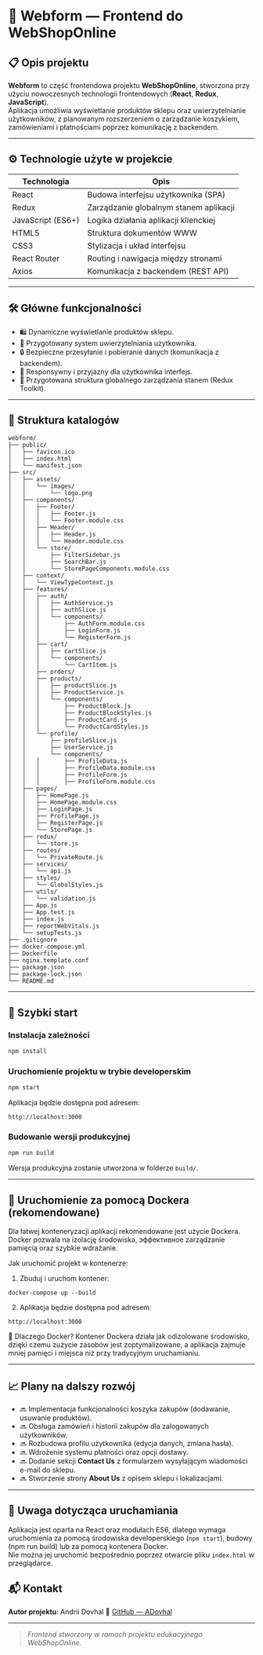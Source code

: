 # 🛒 Webform — Frontend do WebShopOnline

## 📋 Opis projektu

**Webform** to część frontendowa projektu **WebShopOnline**, stworzona przy użyciu nowoczesnych technologii frontendowych (**React**, **Redux**, **JavaScript**).  
Aplikacja umożliwia wyświetlanie produktów sklepu oraz uwierzytelnianie użytkowników, z planowanym rozszerzeniem o zarządzanie koszykiem, zamówieniami i płatnościami poprzez komunikację z backendem.

---

## ⚙️ Technologie użyte w projekcie

| Technologia     | Opis                                          |
|-----------------|-----------------------------------------------|
| React           | Budowa interfejsu użytkownika (SPA)           |
| Redux           | Zarządzanie globalnym stanem aplikacji        |
| JavaScript (ES6+)| Logika działania aplikacji klienckiej         |
| HTML5           | Struktura dokumentów WWW                      |
| CSS3            | Stylizacja i układ interfejsu                 |
| React Router    | Routing i nawigacja między stronami           |
| Axios           | Komunikacja z backendem (REST API)            |

---

## 🛠 Główne funkcjonalności

- 🛍  Dynamiczne wyświetlanie produktów sklepu.
- 👤 Przygotowany system uwierzytelniania użytkownika.
- 🔒 Bezpieczne przesyłanie i pobieranie danych (komunikacja z backendem).
- 📱 Responsywny i przyjazny dla użytkownika interfejs.
- 🔄 Przygotowana struktura globalnego zarządzania stanem (Redux Toolkit).

---
## 📂 Struktura katalogów

```
webform/
├── public/
│   ├── favicon.ico
│   ├── index.html
│   └── manifest.json
├── src/
│   ├── assets/
│   │   └── images/
│   │       └── logo.png
│   ├── components/
│   │   ├── Footer/
│   │   │   ├── Footer.js
│   │   │   └── Footer.module.css
│   │   ├── Header/
│   │   │   ├── Header.js
│   │   │   └── Header.module.css
│   │   └── store/
│   │       ├── FilterSidebar.js
│   │       ├── SearchBar.js
│   │       └── StorePageComponents.module.css
│   ├── context/
│   │   └── ViewTypeContext.js
│   ├── features/
│   │   ├── auth/
│   │   │   ├── AuthService.js
│   │   │   ├── authSlice.js
│   │   │   └── components/
│   │   │       ├── AuthForm.module.css
│   │   │       ├── LoginForm.js
│   │   │       └── RegisterForm.js
│   │   ├── cart/
│   │   │   ├── cartSlice.js
│   │   │   └── components/
│   │   │       └── CartItem.js
│   │   ├── orders/
│   │   ├── products/
│   │   │   ├── productSlice.js
│   │   │   ├── ProductService.js
│   │   │   └── components/
│   │   │       ├── ProductBlock.js
│   │   │       ├── ProductBlockStyles.js
│   │   │       ├── ProductCard.js
│   │   │       └── ProductCardStyles.js
│   │   └── profile/
│   │       ├── profileSlice.js
│   │       ├── UserService.js
│   │       └── components/
│   │   │       ├── ProfileData.js
│   │   │       ├── ProfileData.module.css
│   │   │       ├── ProfileForm.js
│   │   │       ├── ProfileForm.module.css
│   ├── pages/
│   │   ├── HomePage.js
│   │   ├── HomePage.module.css
│   │   ├── LoginPage.js
│   │   ├── ProfilePage.js
│   │   ├── RegisterPage.js
│   │   └── StorePage.js
│   ├── redux/
│   │   └── store.js
│   ├── routes/
│   │   └── PrivateRoute.js
│   ├── services/
│   │   └── api.js
│   ├── styles/
│   │   └── GlobalStyles.js
│   ├── utils/
│   │   └── validation.js
│   ├── App.js
│   ├── App.test.js
│   ├── index.js
│   ├── reportWebVitals.js
│   └── setupTests.js
├── .gitignore
├── docker-compose.yml
├── Dockerfile
├── nginx.template.conf
├── package.json
├── package-lock.json
└── README.md

```

---

## 🚀 Szybki start

### Instalacja zależności

```bash
npm install
```

### Uruchomienie projektu w trybie developerskim

```bash
npm start
```

Aplikacja będzie dostępna pod adresem:
```
http://localhost:3000
```

### Budowanie wersji produkcyjnej

```bash
npm run build
```

Wersja produkcyjna zostanie utworzona w folderze `build/`.

---

## 🐳 Uruchomienie za pomocą Dockera (rekomendowane)
Dla łatwej konteneryzacji aplikacji rekomendowane jest użycie Dockera.
Docker pozwala na izolację środowiska, эффективное zarządzanie pamięcią oraz szybkie wdrażanie.

Jak uruchomić projekt w kontenerze:
1. Zbuduj i uruchom kontener:
```
docker-compose up --build
```
2. Aplikacja będzie dostępna pod adresem:
```
http://localhost:3000
```
🧠 Dlaczego Docker?
Kontener Dockera działa jak odizolowane środowisko, dzięki czemu zużycie zasobów jest 
zoptymalizowane, a aplikacja zajmuje mniej pamięci i miejsca niż przy tradycyjnym uruchamianiu.

---

## 📈 Plany na dalszy rozwój

- 🔜 Implementacja funkcjonalności koszyka zakupów (dodawanie, usuwanie produktów).
- 🔜 Obsługa zamówień i historii zakupów dla zalogowanych użytkowników.
- 🔜 Rozbudowa profilu użytkownika (edycja danych, zmiana hasła).
- 🔜 Wdrożenie systemu płatności oraz opcji dostawy.
- 🔜 Dodanie sekcji **Contact Us** z formularzem wysyłającym wiadomości e-mail do sklepu.
- 🔜 Stworzenie strony **About Us** z opisem sklepu i lokalizacjami.

---
## 📝 Uwaga dotycząca uruchamiania

Aplikacja jest oparta na React oraz modułach ES6, dlatego wymaga uruchomienia za pomocą 
środowiska developerskiego (`npm start`), budowy (npm run build) lub za pomocą kontenera Docker.  
Nie można jej uruchomić bezpośrednio poprzez otwarcie pliku `index.html` w przeglądarce.

## 📬 Kontakt

**Autor projektu**: Andrii Dovhal
🔗 [GitHub — ADovhal](https://github.com/ADovhal)

---
> *Frontend stworzony w ramach projektu edukacyjnego WebShopOnline.*
